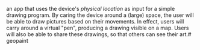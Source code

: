 
an app that uses the device's _physical location_ as input for a simple drawing program. By caring the device around a (large) space, the user will be able to draw pictures based on their movements. In effect, users will carry around a virtual "pen", producing a drawing visible on a map. Users will also be able to share these drawings, so that others can see their art.# geopaint
